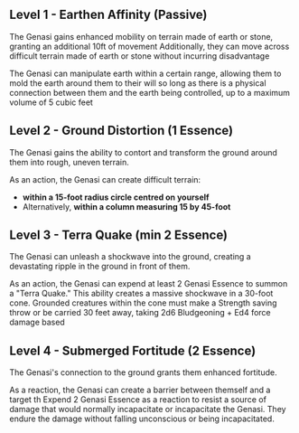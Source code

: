 ## Level 1 - Earthen Affinity (Passive)
The Genasi gains enhanced mobility on terrain made of earth or stone, granting an additional 10ft of movement
Additionally, they can move across difficult terrain made of earth or stone without incurring disadvantage

The Genasi can manipulate earth within a certain range, allowing them to mold the earth around them to their will so long as there is a physical connection between them and the earth being controlled, up to a maximum volume of 5 cubic feet
## Level 2 - Ground Distortion (1 Essence)
The Genasi gains the ability to contort and transform the ground around them into rough, uneven terrain.

As an action, the Genasi can create difficult terrain:
- **within a 15-foot radius circle centred on yourself**
- Alternatively, **within a column measuring 15 by 45-foot**

## Level 3 - Terra Quake (min 2 Essence)
The Genasi can unleash a shockwave into the ground, creating a devastating ripple in the ground in front of them.

As an action, the Genasi can expend at least 2 Genasi Essence to summon a "Terra Quake." This ability creates a massive shockwave  in a 30-foot cone. Grounded creatures within the cone must make a Strength saving throw or be carried 30 feet away, taking 2d6 Bludgeoning + Ed4 force damage based


## Level 4 - Submerged Fortitude (2 Essence)

The Genasi's connection to the ground grants them enhanced fortitude.

As a reaction, the Genasi can create a barrier between themself and a target th
Expend 2 Genasi Essence as a reaction to resist a source of damage that would normally incapacitate or incapacitate the Genasi. They endure the damage without falling unconscious or being incapacitated.
